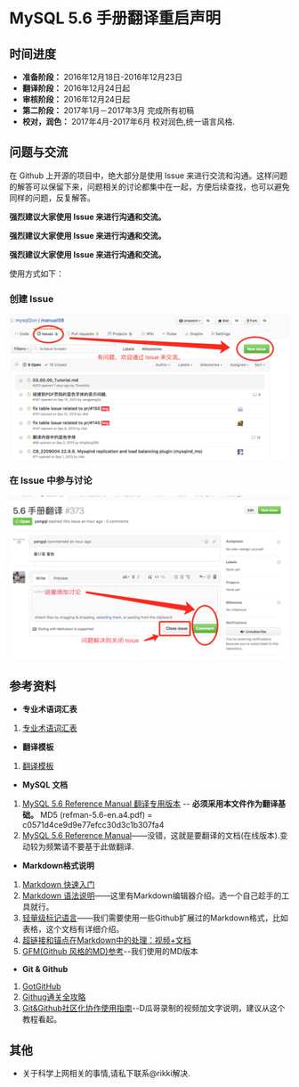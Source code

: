 # MySQL 5.6 手册翻译重启声明

## 时间进度

* **准备阶段：** 2016年12月18日-2016年12月23日
* **翻译阶段：** 2016年12月24日起
* **审核阶段：** 2016年12月24日起
* **第二阶段：** 2017年1月－2017年3月 完成所有初稿
* **校对，润色：** 2017年4月-2017年6月 校对润色,统一语言风格.

## 问题与交流

在 Github 上开源的项目中，绝大部分是使用 Issue 来进行交流和沟通。这样问题的解答可以保留下来，问题相关的讨论都集中在一起，方便后续查找，也可以避免同样的问题，反复解答。

**强烈建议大家使用 Issue 来进行沟通和交流。**

**强烈建议大家使用 Issue 来进行沟通和交流。**

**强烈建议大家使用 Issue 来进行沟通和交流。**

使用方式如下：

### 创建 Issue

![创建 Issue](./tools/create_issue.jpeg)

### 在 Issue 中参与讨论

![在 Issue 中参与讨论](./tools/comment_issue.jpeg)



## 参考资料
* **专业术语词汇表**
 1. [专业术语词汇表](./docs/glossary.md)

* **翻译模板**
 1. [翻译模板](./Template.md)

* **MySQL 文档**
 1. [MySQL 5.6 Reference Manual 翻译专用版本](https://pan.baidu.com/s/1mibgPT2) -- **必须采用本文件作为翻译基础。**
 MD5 (refman-5.6-en.a4.pdf) = c0571d4ce9d9e77efcc30d3c1b307fa4  
 2. [MySQL 5.6 Reference Manual](http://dev.mysql.com/doc/refman/5.6/en/index.html)——没错，这就是要翻译的文档(在线版本).变动较为频繁请不要基于此做翻译.


* **Markdown格式说明**
 1. [Markdown 快速入门](http://wowubuntu.com/markdown/basic.html)
 2. [Markdown 语法说明](http://wowubuntu.com/markdown/index.html)——这里有Markdown编辑器介绍。选一个自己趁手的工具就行。
 3. [轻量级标记语言](http://www.worldhello.net/gotgithub/appendix/markups.html)——我们需要使用一些Github扩展过的Markdown格式，比如表格，这个文档有详细介绍。
 4. [超链接和锚点在Markdown中的处理：视频+文档](http://www.diguage.com/archives/64.html)
 5. [GFM(Github 风格的MD)参考](https://help.github.com/articles/github-flavored-markdown#references)--我们使用的MD版本

* **Git & Github**
 1. [GotGitHub](http://www.worldhello.net/gotgithub/)
 2. [Githug通关全攻略](http://fancyoung.com/blog/githug-cheat-sheet/)
 3. [Git&Github社区化协作使用指南](http://www.diguage.com/archives/42.html)--D瓜哥录制的视频加文字说明，建议从这个教程看起。

## 其他
* 关于科学上网相关的事情,请私下联系@rikki解决.
